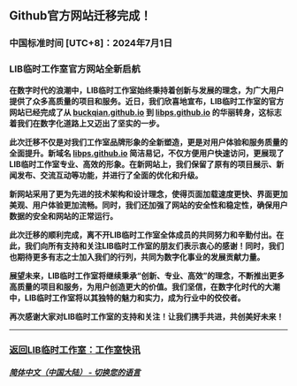 ## Github官方网站迁移完成！
### 中国标准时间 [UTC+8]：2024年7月1日 
### LIB临时工作室官方网站全新启航

**在数字时代的浪潮中，LIB临时工作室始终秉持着创新与发展的理念，为广大用户提供了众多高质量的项目和服务。近日，我们欣喜地宣布，LIB临时工作室的官方网站已经完成了从 [buckqian.github.io](https://buckqian.github.io) 到 [libps.github.io](https://libps.github.io) 的华丽转身，这标志着我们在数字化道路上又迈出了坚实的一步。**

**此次迁移不仅是对我们工作室品牌形象的全新塑造，更是对用户体验和服务质量的全面提升。新域名 [libps.github.io](https://libps.github.io) 简洁易记，不仅方便用户快速访问，更展现了LIB临时工作室专业、高效的形象。在新网站上，我们保留了原有的项目展示、新闻发布、交流互动等功能，并进行了全面的优化和升级。**

**新网站采用了更为先进的技术架构和设计理念，使得页面加载速度更快、界面更加美观、用户体验更加流畅。同时，我们还加强了网站的安全性和稳定性，确保用户数据的安全和网站的正常运行。**

**此次迁移的顺利完成，离不开LIB临时工作室全体成员的共同努力和辛勤付出。在此，我们向所有支持和关注LIB临时工作室的朋友们表示衷心的感谢！同时，我们也期待更多有志之士加入我们的行列，共同为数字化事业的发展贡献力量。**

**展望未来，LIB临时工作室将继续秉承“创新、专业、高效”的理念，不断推出更多高质量的项目和服务，为用户创造更大的价值。我们坚信，在数字化时代的大潮中，LIB临时工作室将以其独特的魅力和实力，成为行业中的佼佼者。**

**再次感谢大家对LIB临时工作室的支持和关注！让我们携手共进，共创美好未来！**

---
### [返回LIB临时工作室：工作室快讯](https://libps.github.io/zh/News)

##### [简体中文（中国大陆） - 切换您的语言](https://libps.github.io/index)
